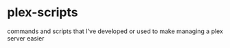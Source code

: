 # plex-scripts
commands and scripts that I've developed or used to make managing a plex server easier
